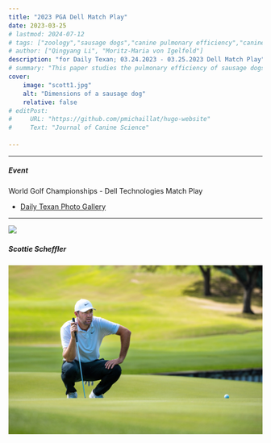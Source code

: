 ```yaml
---
title: "2023 PGA Dell Match Play" 
date: 2023-03-25
# lastmod: 2024-07-12
# tags: ["zoology","sausage dogs","canine pulmonary efficiency","canine science","experimental zoology"]
# author: ["Qingyang Li", "Moritz-Maria von Igelfeld"]
description: "for Daily Texan; 03.24.2023 - 03.25.2023 Dell Match Play" 
# summary: "This paper studies the pulmonary efficiency of sausage dogs through several experiments." 
cover:
    image: "scott1.jpg"
    alt: "Dimensions of a sausage dog"
    relative: false
# editPost:
#     URL: "https://github.com/pmichaillat/hugo-website"
#     Text: "Journal of Canine Science"

---
```


---

<!-- ##### Download

+ [Paper](paper2.pdf)
+ [Online appendix](appendix2.pdf)
+ [Code and data](https://github.com/pmichaillat/wunk)

--- -->

##### Event

World Golf Championships - Dell Technologies Match Play
+ [Daily Texan Photo Gallery](https://thedailytexan.com/2023/03/27/photo-gallery-dell-match-play/)

---

<!-- ##### Figure 2: Dimensions of a sausage dog -->

![](image1.jpg)


##### Scottie Scheffler

![](scott1.jpg)






<!-- Prinzel, Florianus, and Moritz-Maria von Igelfeld. 2004. "The Finer Points of Sausage Dogs." *Journal of Canine Science* 43 (2): 89–109. http://www.alexandermccallsmith.com/book/the-finer-points-of-sausage-dogs.

```BibTeX
@article{PI04,
author = {Florianus Prinzel and Moritz-Maria von Igelfeld},
year = {2004},
title ={The Finer Points of Sausage Dogs},
journal = {Journal of Canine Science},
volume = {43},
number = {2},
pages = {89--109},
url = {http://www.alexandermccallsmith.com/book/the-finer-points-of-sausage-dogs}}
```

---

##### Related material

+ [Presentation slides](presentation2.pdf)
+ [Wikipedia entry](https://en.wikipedia.org/wiki/The_Finer_Points_of_Sausage_Dogs) -->
